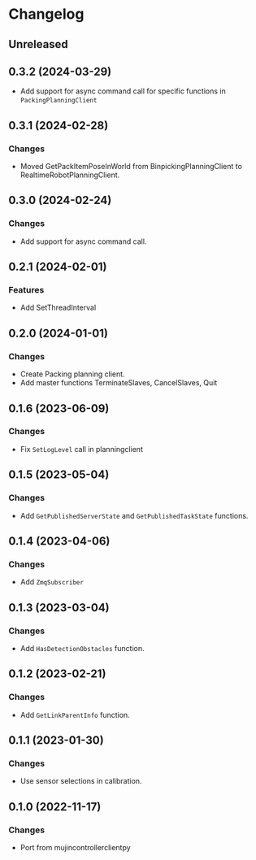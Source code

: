 # Changelog

## Unreleased

## 0.3.2 (2024-03-29)
- Add support for async command call for specific functions in `PackingPlanningClient`

## 0.3.1 (2024-02-28)

### Changes

- Moved GetPackItemPoseInWorld from BinpickingPlanningClient to RealtimeRobotPlanningClient.

## 0.3.0 (2024-02-24)

### Changes

- Add support for async command call.

## 0.2.1 (2024-02-01)

### Features

- Add SetThreadInterval

## 0.2.0 (2024-01-01)

### Changes

- Create Packing planning client.
- Add master functions TerminateSlaves, CancelSlaves, Quit

## 0.1.6 (2023-06-09)

### Changes

- Fix `SetLogLevel` call in planningclient

## 0.1.5 (2023-05-04)

### Changes

- Add `GetPublishedServerState` and `GetPublishedTaskState` functions.

## 0.1.4 (2023-04-06)

### Changes

- Add `ZmqSubscriber`

## 0.1.3 (2023-03-04)

### Changes

- Add `HasDetectionObstacles` function.

## 0.1.2 (2023-02-21)

### Changes

- Add `GetLinkParentInfo` function.

## 0.1.1 (2023-01-30)

### Changes

- Use sensor selections in calibration.

## 0.1.0 (2022-11-17)

### Changes

- Port from mujincontrollerclientpy
